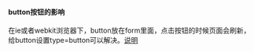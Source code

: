 #### button按钮的影响  
在ie或者webkit浏览器下，button放在form里面，点击按钮的时候页面会刷新，给button设置type=button可以解决。[说明](https://zhidao.baidu.com/question/1861425098722336547.html)
